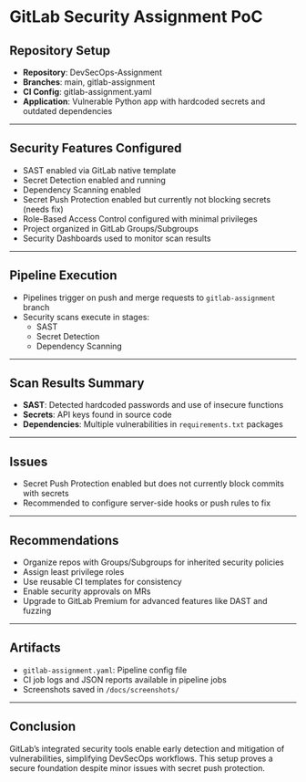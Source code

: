 # GitLab Security Assignment PoC

## Repository Setup

- **Repository**: DevSecOps-Assignment
- **Branches**: main, gitlab-assignment
- **CI Config**: gitlab-assignment.yaml
- **Application**: Vulnerable Python app with hardcoded secrets and outdated dependencies

---

## Security Features Configured

- SAST enabled via GitLab native template
- Secret Detection enabled and running
- Dependency Scanning enabled
- Secret Push Protection enabled but currently not blocking secrets (needs fix)
- Role-Based Access Control configured with minimal privileges
- Project organized in GitLab Groups/Subgroups
- Security Dashboards used to monitor scan results

---

## Pipeline Execution

- Pipelines trigger on push and merge requests to `gitlab-assignment` branch
- Security scans execute in stages:
  - SAST
  - Secret Detection
  - Dependency Scanning

---

## Scan Results Summary

- **SAST**: Detected hardcoded passwords and use of insecure functions
- **Secrets**: API keys found in source code
- **Dependencies**: Multiple vulnerabilities in `requirements.txt` packages

---

## Issues

- Secret Push Protection enabled but does not currently block commits with secrets
- Recommended to configure server-side hooks or push rules to fix

---

## Recommendations

- Organize repos with Groups/Subgroups for inherited security policies
- Assign least privilege roles
- Use reusable CI templates for consistency
- Enable security approvals on MRs
- Upgrade to GitLab Premium for advanced features like DAST and fuzzing

---

## Artifacts

- `gitlab-assignment.yaml`: Pipeline config file
- CI job logs and JSON reports available in pipeline jobs
- Screenshots saved in `/docs/screenshots/`

---

## Conclusion

GitLab’s integrated security tools enable early detection and mitigation of vulnerabilities, simplifying DevSecOps workflows. This setup proves a secure foundation despite minor issues with secret push protection.

